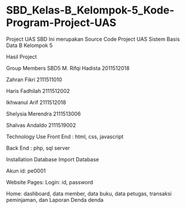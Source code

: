 # SBD_Kelas-B_Kelompok-5_Kode-Program-Project-UAS
Project UAS SBD
Ini merupakan Source Code Project UAS Sistem Basis Data B Kelompok 5

Hasil Project


Group Members SBD5
M. Rifqi Hadista 	2011512018

Zahran Fikri 	2111511010

Haris Fadhilah 	2111512002

Ikhwanul Arif 	2111512018

Shelysia Merendra 	2111513006

Shalvas Andaldo 	2111519002

Technology Use
Front End :
html, css, javascript

Back End :
php, sql server

Installation Database
Import Database

Akun
id: pe0001


Website Pages:
Login:
id, password

Home:
dashboard, data member, data buku, data petugas, transaksi peminjaman, dan Laporan Denda denda
